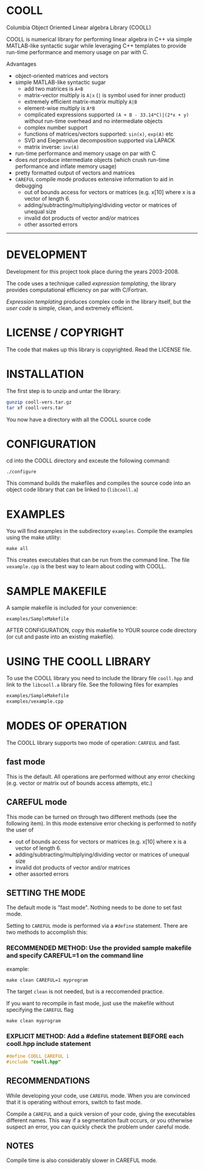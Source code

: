 # COOLL
Columbia Object Oriented Linear algebra Library (COOLL)

COOLL is numerical library for performing linear algebra in C++ via simple MATLAB-like syntactic sugar while leveraging C++ templates to provide run-time performance and memory usage on par with C.

Advantages
+ object-oriented matrices and vectors
+ simple MATLAB-like syntactic sugar 
  + add two matrices is `A+B`
  + matrix-vector multiply is `A|x` (`|` is symbol used for inner product)
  + extremely efficient matrix-matrix multiply `A|B`
  + element-wise multiply is `A*B`
  + complicated expressions supported `(A + B - 33.14*C)|(2*x + y)` *without* run-time overhead and no intermediate objects
  + complex number support
  + functions of matrices/vectors supported: `sin(x)`, `exp(A)` etc
  + SVD and Eiegenvalue decomposition supported via LAPACK
  + matrix inverse: `inv(A)`
+ run-time performance and memory usage on par with C
+ does *not* produce intermediate objects (which crush run-time performance and inflate memory usage)
+ pretty formatted output of vectors and matrices
+ `CAREFUL` compile mode produces extensive information to aid in debugging
  + out of bounds access for vectors or matrices (e.g. x[10] where x is a
   vector of length 6.
  + adding/subtracting/multiplying/dividing vector or matrices of unequal
   size
  + invalid dot products of vector and/or matrices 
  + other assorted errors


---------------------------------------------------------------------------

# DEVELOPMENT

Development for this project took place during the years 2003-2008.

The code uses a technique called *expression templating*, the library provides computational efficiency on par with C/Fortran.

*Expression templating* produces complex code in the library itself, but the *user code* is simple, clean, and extremely efficient.

# LICENSE / COPYRIGHT

The code that makes up this library is copyrighted.
Read the LICENSE file.

# INSTALLATION

The first step is to unzip and untar the library:
```bash
gunzip cooll-vers.tar.gz
tar xf cooll-vers.tar
```
You now have a directory with all the COOLL source code

# CONFIGURATION

cd into the COOLL directory and exceute the following command:

```./configure```

This command builds the makefiles and compiles the source code into an
object code library that can be linked to (`libcooll.a`)



# EXAMPLES  

You will find examples in the subdirectory `examples`. Compile the
examples using the make utility:

```make all```

This creates executables that can be run from the command line.  The
file `vexample.cpp` is the best way to learn about coding with COOLL.


# SAMPLE MAKEFILE

A sample makefile is included for your convenience:

```examples/SampleMakefile```

AFTER CONFIGURATION, copy this makefile to YOUR source code directory
(or cut and paste into an existing makefile).


# USING THE COOLL LIBRARY

To use the COOLL library you need to include the library file `cooll.hpp`
and link to the `libcooll.a` library file.  See the following files for
examples

```bash
examples/SampleMakefile
examples/vexample.cpp
```


# MODES OF OPERATION

The COOLL library supports two mode of operation: `CARFEUL` and fast.

## fast mode

 This is the default.  All operations are performed without any error checking 
 (e.g. vector or matrix out of bounds access attempts, etc.)

## CAREFUL mode

 This mode can be turned on through two different methods (see the following item).
 In this mode extensive error checking is performed to notify the user of

 - out of bounds access for vectors or matrices (e.g. x[10] where x is a
   vector of length 6.
 - adding/subtracting/multiplying/dividing vector or matrices of unequal
   size
 - invalid dot products of vector and/or matrices 
 - other assorted errors



## SETTING THE MODE

The default mode is "fast mode".  Nothing needs to be done to set fast mode.

Setting to `CAREFUL` mode is performed via a `#define` statement. There are
two methods to accomplish this:

### RECOMMENDED METHOD: Use the provided sample makefile and specify CAREFUL=1 on the command line

example:

```make clean CAREFUL=1 myprogram```


The target `clean` is not needed, but is a reccomended practice.

If you want to recompile in fast mode, just use the makefile
without specifying the `CAREFUL` flag

```make clean myprogram```


### EXPLICIT METHOD: Add a #define statement BEFORE each cooll.hpp include statement

```C++
#define COOLL_CAREFUL 1
#include "cooll.hpp"
```


## RECOMMENDATIONS

While developing your code, use `CAREFUL` mode.  When you are convinced that it is operating
without errors, switch to fast mode.  

Compile a `CAREFUL` and a quick version of your code, giving the executables different names.
This way if a segmentation fault occurs, or you otherwise suspect an error, you can quickly
check the problem under careful mode.


##  NOTES

Compile time is also considerably slower in CAREFUL mode.
